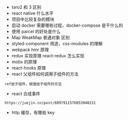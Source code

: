 - taro2 和 3 区别
- react native 什么水平
- 项目中比较复杂的模块
- 启动 docker 需要哪些过程，docker-compose 是干什么的
- 使用 parcel 的好处是什么
- Map WeakMap 普通对象 区别
- styled-component 用途，css-modules 的理解
- webpack hmr 原理
- redux 实现原理 react-redux 怎么实现
- mobx 的原理
- react-hooks 原理
- react 父组件如何调用子组件的方法

```
ref给子组件，赋值给子组件的方法
```

- react 合成事件

```
https://juejin.cn/post/6897911576053940231
```

- http 缓存，有哪些 key
